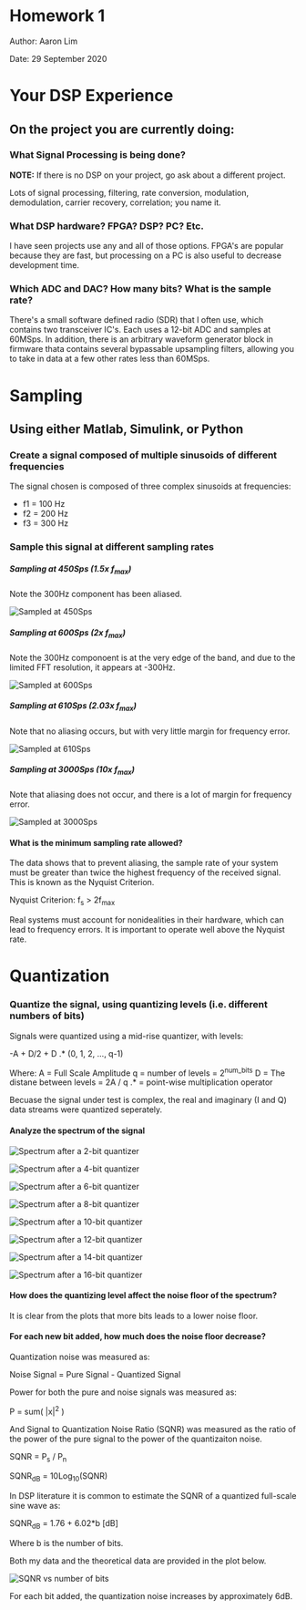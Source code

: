 # Homework 1
Author: Aaron Lim

Date: 29 September 2020

# Your DSP Experience

## On the project you are currently doing:

### What Signal Processing is being done?
**NOTE:** If there is no DSP on your project, go ask about a different project.

Lots of signal processing, filtering, rate conversion, modulation, demodulation, carrier recovery, correlation; you name it.

### What DSP hardware?  FPGA? DSP? PC? Etc.
I have seen projects use any and all of those options. FPGA's are popular because they are fast, but processing on a PC is also useful to decrease development time.

### Which ADC and DAC?  How many bits?  What is the sample rate?
There's a small software defined radio (SDR) that I often use, which contains two transceiver IC's. Each uses a 12-bit ADC and samples at 60MSps. In addition, there is an arbitrary waveform generator block in firmware thata contains several bypassable upsampling filters, allowing you to take in data at a few other rates less than 60MSps.

# Sampling

## Using either Matlab, Simulink, or Python

### Create a signal composed of multiple sinusoids of different frequencies
The signal chosen is composed of three complex sinusoids at frequencies:
- f1 = 100 Hz
- f2 = 200 Hz
- f3 = 300 Hz

### Sample this signal at different sampling rates
##### Sampling at 450Sps (1.5x f<sub>max</sub>)
Note the 300Hz component has been aliased.

![Sampled at 450Sps](plots/comparing_sample_rates_450_Sps.png)

##### Sampling at 600Sps (2x f<sub>max</sub>)
Note the 300Hz componoent is at the very edge of the band, and due to the limited FFT resolution, it appears at -300Hz.

![Sampled at 600Sps](plots/comparing_sample_rates_600_Sps.png)

##### Sampling at 610Sps (2.03x f<sub>max</sub>)
Note that no aliasing occurs, but with very little margin for frequency error.

![Sampled at 610Sps](plots/comparing_sample_rates_610_Sps.png)

##### Sampling at 3000Sps (10x f<sub>max</sub>)
Note that aliasing does not occur, and there is a lot of margin for frequency error.

![Sampled at 3000Sps](plots/comparing_sample_rates_3000_Sps.png)

#### What is the minimum sampling rate allowed?
The data shows that to prevent aliasing, the sample rate of your system must be greater than twice the highest frequency of the received signal. This is known as the Nyquist Criterion.

Nyquist Criterion: f<sub>s</sub> > 2f<sub>max</sub>

Real systems must account for nonidealities in their hardware, which can lead to frequency errors. It is important to operate well above the Nyquist rate.

# Quantization

### Quantize the signal, using quantizing levels (i.e. different numbers of bits)
Signals were quantized using a mid-rise quantizer, with levels:

-A + D/2 + D .* (0, 1, 2, ..., q-1)

Where:
A = Full Scale Amplitude
q = number of levels = 2<sup>num_bits</sup>
D = The distane between levels = 2A / q
.* = point-wise multiplication operator

Becuase the signal under test is complex, the real and imaginary (I and Q) data streams were quantized seperately.

#### Analyze the spectrum of the signal

![Spectrum after a 2-bit quantizer](plots/spectrum_2_bits.png)

![Spectrum after a 4-bit quantizer](plots/spectrum_4_bits.png)

![Spectrum after a 6-bit quantizer](plots/spectrum_6_bits.png)

![Spectrum after a 8-bit quantizer](plots/spectrum_8_bits.png)

![Spectrum after a 10-bit quantizer](plots/spectrum_10_bits.png)

![Spectrum after a 12-bit quantizer](plots/spectrum_12_bits.png)

![Spectrum after a 14-bit quantizer](plots/spectrum_14_bits.png)

![Spectrum after a 16-bit quantizer](plots/spectrum_16_bits.png)

#### How does the quantizing level affect the noise floor of the spectrum?

It is clear from the plots that more bits leads to a lower noise floor.

#### For each new bit added, how much does the noise floor decrease?

Quantization noise was measured as:

Noise Signal = Pure Signal - Quantized Signal

Power for both the pure and noise signals was measured as:

P = sum( |x|<sup>2</sup> )

And Signal to Quantization Noise Ratio (SQNR) was measured as the ratio of the power of the pure signal to the power of the quantizaiton noise.

SQNR = P<sub>s</sub> / P<sub>n</sub>

SQNR<sub>dB</sub> = 10Log<sub>10</sub>(SQNR)

In DSP literature it is common to estimate the SQNR of a quantized full-scale sine wave as:

SQNR<sub>dB</sub> = 1.76 + 6.02*b [dB]

Where b is the number of bits.

Both my data and the theoretical data are provided in the plot below.

![SQNR vs number of bits](plots/sqnr_vs_num_bits.png)

For each bit added, the quantization noise increases by approximately 6dB.
